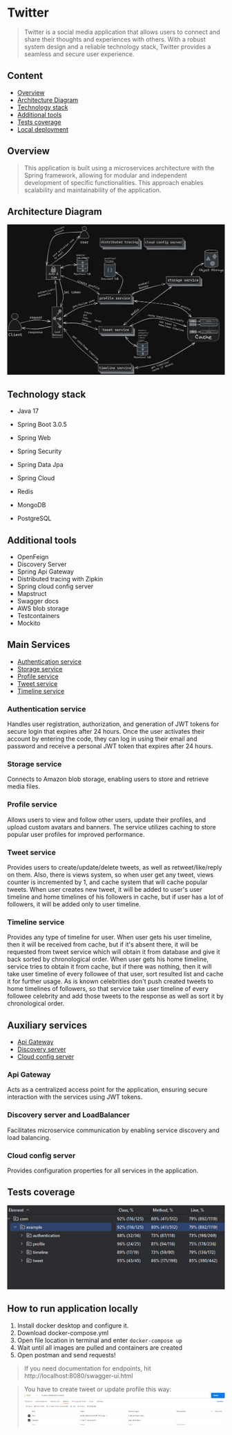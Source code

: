 # Twitter

> Twitter is a social media application that allows users to connect and share their thoughts and experiences with
> others. With a robust system design and a reliable technology stack, Twitter provides a seamless and secure user
> experience.

## Content

* [Overview](#overview)
* [Architecture Diagram](#architecture-diagram)
* [Technology stack](#technology-stack)
* [Additional tools](#additional-tools)
* [Tests coverage](#tests-coverage)
* [Local deployment](#how-to-run-application-locally)

## Overview

> This application is built using a microservices architecture with the Spring framework, allowing for modular and
> independent development of specific functionalities. This approach enables scalability and maintainability of the
> application.

## Architecture Diagram

![](images/system-design.png)

## Technology stack

- Java 17

- Spring Boot 3.0.5
- Spring Web
- Spring Security
- Spring Data Jpa
- Spring Cloud

- Redis
- MongoDB
- PostgreSQL

## Additional tools

- OpenFeign
- Discovery Server
- Spring Api Gateway
- Distributed tracing with Zipkin
- Spring cloud config server
- Mapstruct
- Swagger docs
- AWS blob storage
- Testcontainers
- Mockito

## Main Services

* [Authentication service](#authentication-service)
* [Storage service](#storage-service)
* [Profile service](#profile-service)
* [Tweet service](#tweet-service)
* [Timeline service](#timeline-service)

### Authentication service

Handles user registration, authorization, and generation of JWT tokens for secure login that expires after 24 hours.
Once the user activates their account by entering the code, they can log in using their email and password and receive a
personal JWT token that expires after 24 hours.

### Storage service

Connects to Amazon blob storage, enabling users to store and retrieve media files.

### Profile service

Allows users to view and follow other users, update their profiles, and upload custom avatars and banners. The service
utilizes caching to store popular user profiles for improved performance.

### Tweet service

Provides users to create/update/delete tweets, as well as retweet/like/reply on them. Also, there is views
system, so when user get any tweet, views counter is incremented by 1, and cache system that will cache popular tweets.
When user creates new tweet, it will be added to user's user timeline and home timelines of his followers in cache, but
if user has a lot of followers, it will be added only to user timeline.

### Timeline service

Provides any type of timeline for user. When user gets his user timeline, then it will
be received from cache, but if it's absent there, it will be requested from tweet service which will obtain it from
database and give it back sorted by chronological order. When user gets his home timeline, service tries to obtain it
from cache, but if there was nothing, then it will take user timeline of every followee of that user, sort resulted list
and cache it for further usage. As is known celebrities don't push created tweets to home timelines of followers, so
that service take user timeline of every followee celebrity and add those tweets to the response as well as sort it by
chronological order.

## Auxiliary services

* [Api Gateway](#api-gateway)
* [Discovery server](#discovery-server-and-loadbalancer)
* [Cloud config server](#cloud-config-server)

### Api Gateway

Acts as a centralized access point for the application, ensuring secure interaction with the services using JWT tokens.

### Discovery server and LoadBalancer

Facilitates microservice communication by enabling service discovery and load balancing.

### Cloud config server

Provides configuration properties for all services in the application.

## Tests coverage

![](images/all-services-coverage.png)

## How to run application locally

1. Install docker desktop and configure it.
2. Download docker-compose.yml
3. Open file location in terminal and enter ```docker-compose up```
4. Wait until all images are pulled and containers are created
5. Open postman and send requests!

> If you need documentation for endpoints, hit http://localhost:8080/swagger-ui.html

> You have to create tweet or update profile this way:
![](images/how-to-create-tweet.png)
